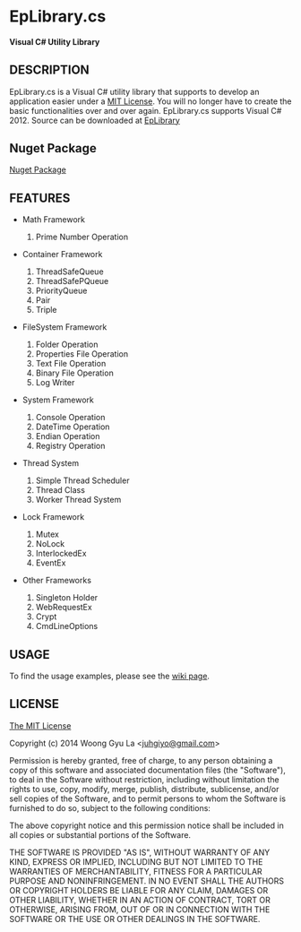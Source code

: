 EpLibrary.cs
============
#### Visual C# Utility Library ####


DESCRIPTION
-----------

EpLibrary.cs is a Visual C# utility library that supports to develop an application easier under a [MIT License](http://opensource.org/licenses/mit-license.php).
You will no longer have to create the basic functionalities over and over again. 
EpLibrary.cs supports Visual C# 2012.
Source can be downloaded at [EpLibrary](http://github.com/juhgiyo/eplibrary.cs)

Nuget Package
------------
[Nuget Package](https://www.nuget.org/packages/EpLibrary.cs/)


FEATURES
--------

* Math Framework
  1. Prime Number Operation

* Container Framework
  1. ThreadSafeQueue
  2. ThreadSafePQueue
  3. PriorityQueue
  4. Pair
  5. Triple


* FileSystem Framework
  1. Folder Operation
  2. Properties File Operation
  3. Text File Operation
  4. Binary File Operation
  5. Log Writer

* System Framework
  1. Console Operation
  2. DateTime Operation
  3. Endian Operation
  4. Registry Operation

* Thread System
  1. Simple Thread Scheduler
  2. Thread Class
  3. Worker Thread System

* Lock Framework
  1. Mutex
  2. NoLock
  3. InterlockedEx
  4. EventEx

* Other Frameworks
  1. Singleton Holder
  2. WebRequestEx
  3. Crypt
  4. CmdLineOptions


USAGE
-----

To find the usage examples, please see the [wiki page](https://github.com/juhgiyo/EpLibrary.cs/wiki).

LICENSE
-------

[The MIT License](http://opensource.org/licenses/mit-license.php)

Copyright (c) 2014 Woong Gyu La <[juhgiyo@gmail.com](mailto:juhgiyo@gmail.com)>

Permission is hereby granted, free of charge, to any person obtaining a copy
of this software and associated documentation files (the "Software"), to deal
in the Software without restriction, including without limitation the rights
to use, copy, modify, merge, publish, distribute, sublicense, and/or sell
copies of the Software, and to permit persons to whom the Software is
furnished to do so, subject to the following conditions:

The above copyright notice and this permission notice shall be included in
all copies or substantial portions of the Software.

THE SOFTWARE IS PROVIDED "AS IS", WITHOUT WARRANTY OF ANY KIND, EXPRESS OR
IMPLIED, INCLUDING BUT NOT LIMITED TO THE WARRANTIES OF MERCHANTABILITY,
FITNESS FOR A PARTICULAR PURPOSE AND NONINFRINGEMENT. IN NO EVENT SHALL THE
AUTHORS OR COPYRIGHT HOLDERS BE LIABLE FOR ANY CLAIM, DAMAGES OR OTHER
LIABILITY, WHETHER IN AN ACTION OF CONTRACT, TORT OR OTHERWISE, ARISING FROM,
OUT OF OR IN CONNECTION WITH THE SOFTWARE OR THE USE OR OTHER DEALINGS IN
THE SOFTWARE.
